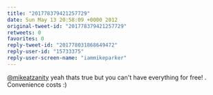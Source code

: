 ```yaml
---
title: "201778379421257729"
date: Sun May 13 20:58:09 +0000 2012
original-tweet-id: "201778379421257729"
retweets: 0
favorites: 0
reply-tweet-id: "201778031868649472"
reply-user-id: "15733375"
reply-user-screen-name: "iammikeparker"
---
```

<a href="https://twitter.com/mikeatzanity">@mikeatzanity</a> yeah thats true but you can't have everything for free! . Convenience costs :)
